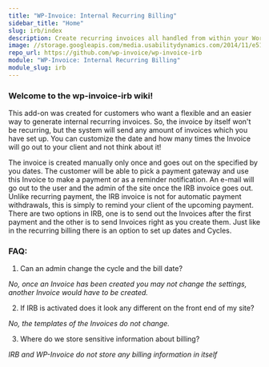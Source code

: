 ```yaml
---
title: "WP-Invoice: Internal Recurring Billing"
sidebar_title: "Home"
slug: irb/index
description: Create recurring invoices all handled from within your WordPress control panel.
image: //storage.googleapis.com/media.usabilitydynamics.com/2014/11/e5113fed-wpinvoice-plugin-icon-300x300.png
repo_url: https://github.com/wp-invoice/wp-invoice-irb
module: "WP-Invoice: Internal Recurring Billing"
module_slug: irb
---
```


### Welcome to the wp-invoice-irb wiki!

This add-on was created for customers who want a flexible and an easier way to generate internal recurring invoices.  So, the invoice by itself won't be recurring, but the system will send any amount of invoices which you have set up. You can customize the date and how many times the Invoice will go out to your client and not think about it!

The invoice is created manually only once and goes out on the specified by you dates. The customer will be able to pick a payment gateway and use this Invoice to make a payment or as a reminder notification. An e-mail will go out to the user and the admin of the site once the IRB invoice goes out. Unlike recurring payment, the IRB invoice is not for automatic payment withdrawals, this is simply to remind your client of the upcoming payment. There are two options in IRB, one is to send out the Invoices after the first payment and the other is to send Invoices right as you create them. Just like in the recurring billing there is an option to set up dates and Cycles.

 
### FAQ:

1. Can an admin change the cycle and the bill date?

_No, once an Invoice has been created you may not change the settings, another Invoice would have to be created._

2. If IRB is activated does it look any different on the front end of my site?

_No, the templates of the Invoices do not change._

3. Where do we store sensitive information about billing?

_IRB and WP-Invoice do not store any billing information in itself_
